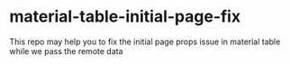# material-table-initial-page-fix

This repo may help you to fix the initial page props issue in material table while we pass the remote data
